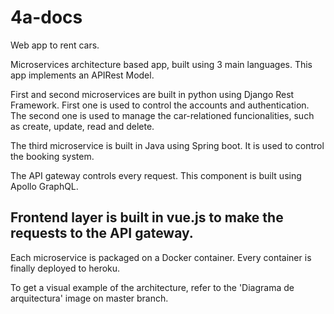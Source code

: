 # 4a-docs

Web app to rent cars.

Microservices architecture based app, built using 3 main languages. This app implements an APIRest Model.

First and second microservices are built in python using Django Rest Framework. First one is used to control
the accounts and authentication. The second one is used to manage the car-relationed funcionalities, such as create, update,
read and delete.

The third microservice is built in Java using Spring boot. It is used to control the booking system.

The API gateway controls every request. This component is built using Apollo GraphQL.

Frontend layer is built in vue.js to make the requests to the API gateway.
----------------------------------------------------------------------------------------------------------------------
Each microservice is packaged on a Docker container. 
Every container is finally deployed to heroku.

To get a visual example of the architecture, refer to the 'Diagrama de arquitectura' image on master branch.
